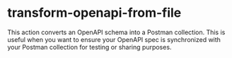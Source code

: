 # transform-openapi-from-file
This action converts an OpenAPI schema into a Postman collection. This is useful when you want to ensure your OpenAPI spec is synchronized with your Postman collection for testing or sharing purposes.
